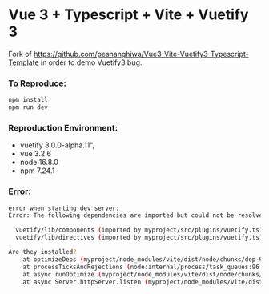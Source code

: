 # Vue 3 + Typescript + Vite + Vuetify 3

Fork of https://github.com/peshanghiwa/Vue3-Vite-Vuetify3-Typescript-Template in order to demo Vuetify3 bug.

### To Reproduce:

```bash
npm install
npm run dev
```

### Reproduction Environment:

- vuetify     3.0.0-alpha.11",
- vue         3.2.6
- node        16.8.0
- npm         7.24.1
 
### Error:


```bash
error when starting dev server:
Error: The following dependencies are imported but could not be resolved:

  vuetify/lib/components (imported by myproject/src/plugins/vuetify.ts)
  vuetify/lib/directives (imported by myproject/src/plugins/vuetify.ts)

Are they installed?
    at optimizeDeps (myproject/node_modules/vite/dist/node/chunks/dep-972722fa.js:73454:15)
    at processTicksAndRejections (node:internal/process/task_queues:96:5)
    at async runOptimize (myproject/node_modules/vite/dist/node/chunks/dep-972722fa.js:74167:48)
    at async Server.httpServer.listen (myproject/node_modules/vite/dist/node/chunks/dep-972722fa.js:74183:21)
```
